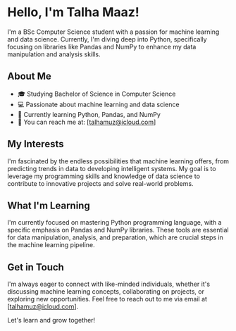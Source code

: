 # Hello, I'm Talha Maaz!


I'm a  BSc Computer Science student with a passion for machine learning and data science. Currently, I'm diving deep into Python, specifically focusing on libraries like Pandas and NumPy to enhance my data manipulation and analysis skills.

## About Me

- 🎓 Studying Bachelor of Science in Computer Science
- 💻 Passionate about machine learning and data science
- 🌱 Currently learning Python, Pandas, and NumPy
- 📧 You can reach me at: [talhamuz@icloud.com]

## My Interests

I'm fascinated by the endless possibilities that machine learning offers, from predicting trends in data to developing intelligent systems. My goal is to leverage my programming skills and knowledge of data science to contribute to innovative projects and solve real-world problems.

## What I'm Learning

I'm currently focused on mastering Python programming language, with a specific emphasis on Pandas and NumPy libraries. These tools are essential for data manipulation, analysis, and preparation, which are crucial steps in the machine learning pipeline.

## Get in Touch

I'm always eager to connect with like-minded individuals, whether it's discussing machine learning concepts, collaborating on projects, or exploring new opportunities. Feel free to reach out to me via email at [talhamuz@icloud.com].

Let's learn and grow together!

